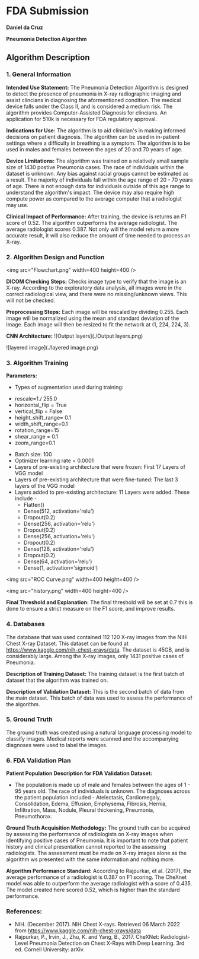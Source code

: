 # FDA  Submission

**Daniel da Cruz**

**Pneumonia Detection Algorithm**

## Algorithm Description 

### 1. General Information

**Intended Use Statement:** 
The Pneumonia Detection Algorithm is designed to detect the presence of pneumonia in X-ray radiographic imaging and assist clincians in diagnosing the aformentioned condition. The medical device falls under the Class II, and is considered a medium risk. The algorithm provides Computer-Assisted Diagnosis for clincians. An application for 510k is necessary for FDA regulatory approval. 

**Indications for Use:**
The algorithm is to aid clinician's in making informed decisions on patient diagnosis. The algorithm can be used in in-patient settings where a difficulty in breathing is a symptom. The algorithm is to be used in males and females between the ages of 20 and 70 years of age. 

**Device Limitations:**
The algorithm was trained on a relatively small sample size of 1430 postive Pneumonia cases. The race of individuals within the dataset is unknown. Any bias against racial groups cannot be estimated as a result. The majority of individuals fall within the age range of 20 - 70 years of age. There is not enough data for individuals outside of this age range to understand the algorithm's impact. The device may also require high compute power as compared to the average computer that a radiologist may use. 

**Clinical Impact of Performance:**
After training, the device is returns an F1 score of 0.52. The algorithm outperforms the average radiologist. The average radiologist scores 0.387. Not only will the model return a more accurate result, it will also reduce the amount of time needed to process an X-ray. 

### 2. Algorithm Design and Function

<img src=\"Flowchart.png\" width=400 height=400 />

**DICOM Checking Steps:**
Checks image type to verify that the image is an X-ray. According to the exploratory data analysis, all images were in the correct radiological view, and there were no missing/unknown views. This will not be checked. 

**Preprocessing Steps:**
Each image will be rescaled by dividing 0.255. Each image will be normalized using the mean and standard deviation of the image. Each image will then be resized to fit the network at (1, 224, 224, 3). 

**CNN Architecture:**
![Output layers](./Output layers.png)

![layered image](./layered image.png)

### 3. Algorithm Training

**Parameters:**
* Types of augmentation used during training:
 - rescale=1./ 255.0
 - horizontal_flip = True
 - vertical_flip = False
 - height_shift_range= 0.1
 - width_shift_range=0.1
 - rotation_range=15
 - shear_range = 0.1
 - zoom_range=0.1
 
* Batch size: 100
* Optimizer learning rate = 0.0001
* Layers of pre-existing architecture that were frozen: First 17 Layers of VGG model
* Layers of pre-existing architecture that were fine-tuned: The last 3 layers of the VGG model 
* Layers added to pre-existing architecture: 11 Layers were added. These include - 
  - Flatten()
  - Dense(512, activation='relu')
  - Dropout(0.2)
  - Dense(256, activation='relu')
  - Dropout(0.2)
  - Dense(256, activation='relu')
  - Dropout(0.2)
  - Dense(128, activation='relu')
  - Dropout(0.2)
  - Dense(64, activation='relu')
  - Dense(1, activation='sigmoid')

<img src=\"ROC Curve.png\" width=400 height=400 />

<img src=\"history.png\" width=400 height=400 />

**Final Threshold and Explanation:**
The final threshold will be set at 0.7 this is done to ensure a strict measure on the F1 score, and improve results. 

### 4. Databases
The database that was used contained 112 120 X-ray images from the NIH Chest X-ray Dataset. This dataset can be found at https://www.kaggle.com/nih-chest-xrays/data. The dataset is 45GB, and is considerably large. Among the X-ray images, only 1431 positive cases of Pneumonia. 

**Description of Training Dataset:** 
The training dataset is the first batch of dataset that the algorithm was trained on. 


**Description of Validation Dataset:** 
This is the second batch of data from the main dataset. This batch of data was used to assess the performance of the algorithm. 

### 5. Ground Truth
The ground truth was created using a natural language processing model to classify images. Medical reports were scanned and the accompanying diagnoses were used to label the images. 


### 6. FDA Validation Plan

**Patient Population Description for FDA Validation Dataset:**
- The population is made up of male and females between the ages of 1 - 95 years old. The race of individuals is unknown. The diagnoses across the patient population included - Atelectasis, Cardiomegaly, Consolidation, Edema, Effusion, Emphysema, Fibrosis, Hernia, Infiltration, Mass, Nodule, Pleural thickening, Pneumonia, Pneumothorax. 

**Ground Truth Acquisition Methodology:**
The ground truth can be acquired by assessing the performance of radiologists on X-ray images when identifying positive cases of Pneumonia. It is important to note that patient history and clinical presentation cannot reported to the assessing radiologists. The assessment must be made on X-ray images alone as the algorithm ws presented with the same information and nothing more.  


**Algorithm Performance Standard:**
According to Rajpurkar, et al. (2017), the average performance of a radiologist is 0.387 on F1 scoring. The CheXnet model was able to outperform the average radiologist with a score of 0.435. The model created here scored 0.52, which is higher than the standard performance. 

### References:

- NIH. (December 2017). NIH Chest X-rays. Retrieved 06 March 2022 from https://www.kaggle.com/nih-chest-xrays/data
- Rajpurkar, P., Irvin, J., Zhu, K. and Yang, B., 2017. CheXNet: Radiologist-Level Pneumonia Detection on Chest X-Rays with Deep Learning. 3rd ed. Cornell University: arXiv.
